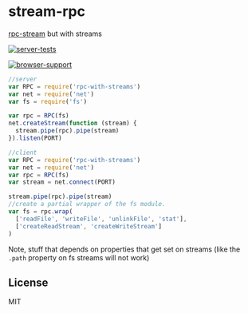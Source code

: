 # stream-rpc

[rpc-stream](https://github.com/dominictarr/rpc-stream) but with streams

[![server-tests](https://travis-ci.org/dominictarr/stream-rpc)
](https://secure.travis-ci.org/dominictarr/stream-rpc.png?branch=master)

[![browser-support](https://ci.testling.com/dominictarr/stream-rpc.png)
](https://ci.testling.com/dominictarr/stream-rpc)

``` js
//server
var RPC = require('rpc-with-streams')
var net = require('net')
var fs = require('fs')

var rpc = RPC(fs)
net.createStream(function (stream) {
  stream.pipe(rpc).pipe(stream)
}).listen(PORT)
```

``` js
//client
var RPC = require('rpc-with-streams')
var net = require('net')
var rpc = RPC(fs)
var stream = net.connect(PORT)

stream.pipe(rpc).pipe(stream)
//create a partial wrapper of the fs module.
var fs = rpc.wrap(
  ['readFile', 'writeFile', 'unlinkFile', 'stat'],
  ['createReadStream', 'createWriteStream']
)
```

Note, stuff that depends on properties that get set on streams
(like the `.path` property on fs streams will not work)

## License

MIT
